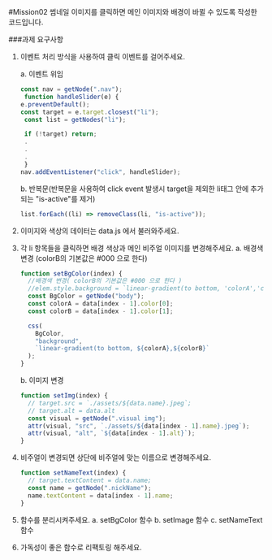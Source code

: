 #Mission02
썸네일 이미지를 클릭하면 메인 이미지와 배경이 바뀔 수 있도록 작성한 코드입니다.

###과제 요구사항

1.  이벤트 처리 방식을 사용하여 클릭 이벤트를 걸어주세요.

    a. 이벤트 위임

    ```js
    const nav = getNode(".nav");
     function handleSlider(e) {
    e.preventDefault();
    const target = e.target.closest("li");
     const list = getNodes("li");

     if (!target) return;
     .
     .
     .
     }
    nav.addEventListener("click", handleSlider);
    ```

    b. 반복문(반복문을 사용하여 click event 발생시 target을 제외한 li태그 안에 추가되는 "is-active"를 제거)

    ```js
    list.forEach((li) => removeClass(li, "is-active"));
    ```

2.  이미지와 색상의 데이터는 data.js 에서 불러와주세요.
3.  각 li 항목들을 클릭하면 배경 색상과 메인 비주얼 이미지를 변경해주세요.
    a. 배경색 변경 (colorB의 기본값은 #000 으로 한다)

    ```js
    function setBgColor(index) {
      //배경색 변경( colorB의 기본값은 #000 으로 한다 )
      //elem.style.background = `linear-gradient(to bottom, 'colorA','colorB')`;
      const BgColor = getNode("body");
      const colorA = data[index - 1].color[0];
      const colorB = data[index - 1].color[1];

      css(
        BgColor,
        "background",
        `linear-gradient(to bottom, ${colorA},${colorB}`
      );
    }
    ```

    b. 이미지 변경

    ```js
    function setImg(index) {
      // target.src = `./assets/${data.name}.jpeg`;
      // target.alt = data.alt
      const visual = getNode(".visual img");
      attr(visual, "src", `./assets/${data[index - 1].name}.jpeg`);
      attr(visual, "alt", `${data[index - 1].alt}`);
    }
    ```

4.  비주얼이 변경되면 상단에 비주얼에 맞는 이름으로 변경해주세요.
    ```js
    function setNameText(index) {
      // target.textContent = data.name;
      const name = getNode(".nickName");
      name.textContent = data[index - 1].name;
    }
    ```
5.  함수를 분리시켜주세요.
    a. setBgColor 함수
    b. setImage 함수
    c. setNameText 함수

6.  가독성이 좋은 함수로 리팩토링 해주세요.
